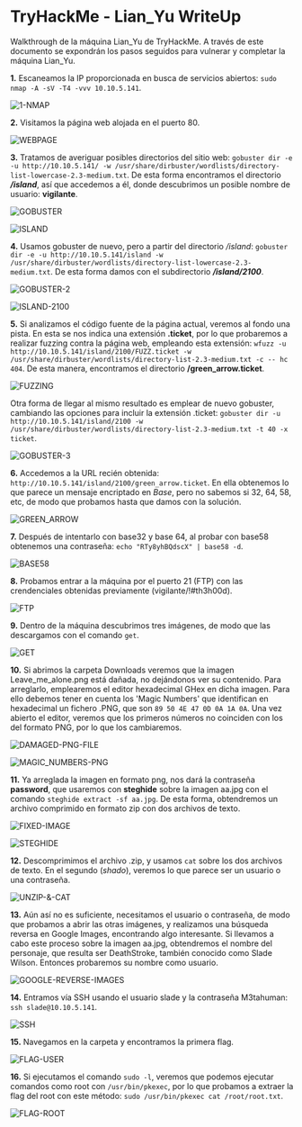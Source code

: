 # TryHackMe - Lian_Yu WriteUp

Walkthrough de la máquina Lian_Yu de TryHackMe. A través de este documento se expondrán los pasos seguidos para vulnerar y completar la máquina Lian_Yu.

**1.** Escaneamos la IP proporcionada en busca de servicios abiertos: `sudo nmap -A -sV -T4 -vvv 10.10.5.141`.

![1-NMAP](img/1-nmap.png)

**2.** Visitamos la página web alojada en el puerto 80.

![WEBPAGE](img/2-webpage.png)

**3.** Tratamos de averiguar posibles directorios del sitio web: `gobuster dir -e -u http://10.10.5.141/ -w /usr/share/dirbuster/wordlists/directory-list-lowercase-2.3-medium.txt`. De esta forma encontramos el directorio ***/island***, así que accedemos a él, donde descubrimos un posible nombre de usuario: **vigilante**.

![GOBUSTER](img/3-gobuster.png)

![ISLAND](img/4-island.png)

**4.** Usamos gobuster de nuevo, pero a partir del directorio */island*: `gobuster dir -e -u http://10.10.5.141/island -w /usr/share/dirbuster/wordlists/directory-list-lowercase-2.3-medium.txt`. De esta forma damos con el subdirectorio ***/island/2100***.

![GOBUSTER-2](img/5-gobuster-2.png)

![ISLAND-2100](img/6-island-2100.png)

**5.** Si analizamos el código fuente de la página actual, veremos al fondo una pista. En esta se nos indica una extensión **.ticket**, por lo que probaremos a realizar fuzzing contra la página web, empleando esta extensión: `wfuzz -u http://10.10.5.141/island/2100/FUZZ.ticket -w /usr/share/dirbuster/wordlists/directory-list-2.3-medium.txt -c -- hc 404`. De esta manera, encontramos el directorio **/green_arrow.ticket**.

![FUZZING](img/8-fuzzing.png)

Otra forma de llegar al mismo resultado es emplear de nuevo gobuster, cambiando las opciones para incluir la extensión .ticket: `gobuster dir -u http://10.10.5.141/island/2100 -w /usr/share/dirbuster/wordlists/directory-list-2.3-medium.txt -t 40 -x ticket`.

![GOBUSTER-3](img/9-gobuster.png)

**6.** Accedemos a la URL recién obtenida: `http://10.10.5.141/island/2100/green_arrow.ticket`. En ella obtenemos lo que parece un mensaje encriptado en *Base*, pero no sabemos si 32, 64, 58, etc, de modo que probamos hasta que damos con la solución.

![GREEN_ARROW](img/10-green_arrow-ticket.png)

**7.** Después de intentarlo con base32 y base 64, al probar con base58 obtenemos una contraseña: `echo "RTy8yhBQdscX" | base58 -d`.

![BASE58](img/11-base58.png)

**8.** Probamos entrar a la máquina por el puerto 21 (FTP) con las crendenciales obtenidas previamente (vigilante/!#th3h00d).

![FTP](img/12-ftp.png)

**9.** Dentro de la máquina descubrimos tres imágenes, de modo que las descargamos con el comando `get`.

![GET](img/13-get-images.png)

**10.** Si abrimos la carpeta Downloads veremos que la imagen Leave_me_alone.png está dañada, no dejándonos ver su contenido. Para arreglarlo, emplearemos el editor hexadecimal GHex en dicha imagen. Para ello debemos tener en cuenta los 'Magic Numbers' que identifican en hexadecimal un fichero .PNG, que son `89 50 4E 47 0D 0A 1A 0A`. Una vez abierto el editor, veremos que los primeros números no coinciden con los del formato PNG, por lo que los cambiaremos.

![DAMAGED-PNG-FILE](img/14-damaged-png.png)

![MAGIC_NUMBERS-PNG](img/15-ghex-magic-numbers.png)

**11.** Ya arreglada la imagen en formato png, nos dará la contraseña **password**, que usaremos con **steghide** sobre la imagen aa.jpg con el comando `steghide extract -sf aa.jpg`. De esta forma, obtendremos un archivo comprimido en formato zip con dos archivos de texto.

![FIXED-IMAGE](img/16-fixed-image.png)

![STEGHIDE](img/17-steghide.png)

**12.** Descomprimimos el archivo .zip, y usamos `cat` sobre los dos archivos de texto. En el segundo (*shado*), veremos lo que parece ser un usuario o una contraseña.

![UNZIP-&-CAT](img/18-unzip-cat.png)

**13.** Aún así no es suficiente, necesitamos el usuario o contraseña, de modo que probamos a abrir las otras imágenes, y realizamos una búsqueda reversa en Google Images, encontrando algo interesante. Si llevamos a cabo este proceso sobre la imagen aa.jpg, obtendremos el nombre del personaje, que resulta ser DeathStroke, también conocido como Slade Wilson. Entonces probaremos su nombre como usuario.

![GOOGLE-REVERSE-IMAGES](img/19-slade-wilson.png)

**14.** Entramos vía SSH usando el usuario slade y la contraseña M3tahuman: `ssh slade@10.10.5.141`.

![SSH](img/20-ssh.png)

**15.** Navegamos en la carpeta y encontramos la primera flag.

![FLAG-USER](img/21-flag-user.png)

**16.** Si ejecutamos el comando `sudo -l`, veremos que podemos ejecutar comandos como root con `/usr/bin/pkexec`, por lo que probamos a extraer la flag del root con este método: `sudo /usr/bin/pkexec cat /root/root.txt`.

![FLAG-ROOT](img/22-flag-root.png)